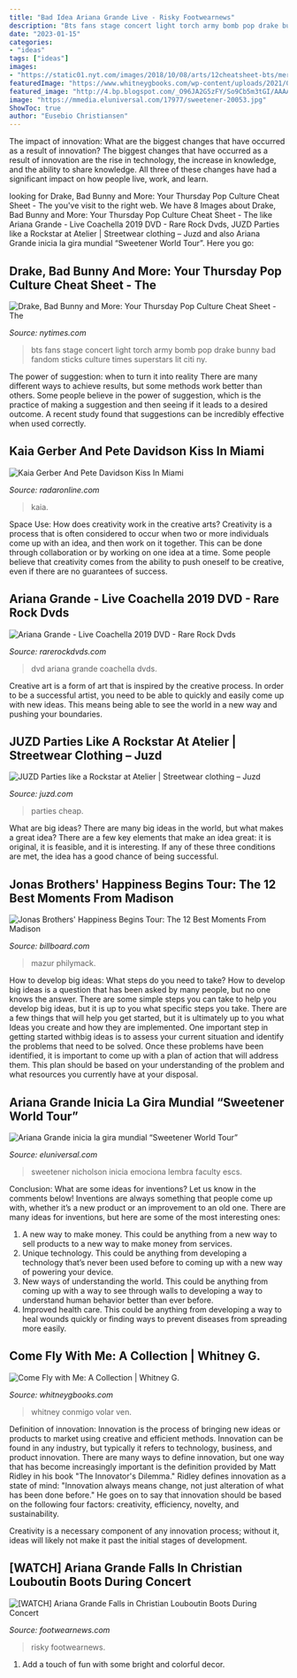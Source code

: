 ```yaml
---
title: "Bad Idea Ariana Grande Live - Risky Footwearnews"
description: "Bts fans stage concert light torch army bomb pop drake bunny bad fandom sticks culture times superstars lit citi ny"
date: "2023-01-15"
categories:
- "ideas"
tags: ["ideas"]
images:
- "https://static01.nyt.com/images/2018/10/08/arts/12cheatsheet-bts/merlin_144949527_bca66edd-d2c4-409b-8869-092f52630f6d-articleLarge.jpg?quality=75&amp;auto=webp&amp;disable=upscale"
featuredImage: "https://www.whitneygbooks.com/wp-content/uploads/2021/02/ComeFlyWithMe_Ebook-683x1024.jpg"
featured_image: "http://4.bp.blogspot.com/_O96JA2G5zFY/So9Cb5m3tGI/AAAAAAAAAtk/NOyw1mYp578/s400/DSC_0452.jpg"
image: "https://mmedia.eluniversal.com/17977/sweetener-20053.jpg"
ShowToc: true
author: "Eusebio Christiansen"
---
```



The impact of innovation: What are the biggest changes that have occurred as a result of innovation?
The biggest changes that have occurred as a result of innovation are the rise in technology, the increase in knowledge, and the ability to share knowledge. All three of these changes have had a significant impact on how people live, work, and learn.

	

		
looking for Drake, Bad Bunny and More: Your Thursday Pop Culture Cheat Sheet - The you've visit to the right web. We have 8 Images about Drake, Bad Bunny and More: Your Thursday Pop Culture Cheat Sheet - The like Ariana Grande - Live Coachella 2019 DVD - Rare Rock Dvds, JUZD Parties like a Rockstar at Atelier | Streetwear clothing – Juzd and also Ariana Grande inicia la gira mundial “Sweetener World Tour”. Here you go:
		
    
## Drake, Bad Bunny And More: Your Thursday Pop Culture Cheat Sheet - The

<img loading=lazy src="https://static01.nyt.com/images/2018/10/08/arts/12cheatsheet-bts/merlin_144949527_bca66edd-d2c4-409b-8869-092f52630f6d-articleLarge.jpg?quality=75&amp;auto=webp&amp;disable=upscale" onerror="this.onerror=null;this.src='https://tse2.mm.bing.net/th?id=OIP.-olvq1m8zvfUJqHRgjovGQHaE8&amp;pid=15.1';" alt="Drake, Bad Bunny and More: Your Thursday Pop Culture Cheat Sheet - The">

_Source: nytimes.com_

>bts fans stage concert light torch army bomb pop drake bunny bad fandom sticks culture times superstars lit citi ny. 

	

The power of suggestion: when to turn it into reality
There are many different ways to achieve results, but some methods work better than others. Some people believe in the power of suggestion, which is the practice of making a suggestion and then seeing if it leads to a desired outcome. A recent study found that suggestions can be incredibly effective when used correctly.

    
## Kaia Gerber And Pete Davidson Kiss In Miami

<img loading=lazy src="https://media.radaronline.com/brand-img/d4iLxd8Ef/0x0/2019/11/Kaia-Gerber-And-Pete-Davidson-Kiss-In-Miami-Pool-Getaway-feat.jpg" onerror="this.onerror=null;this.src='https://tse2.mm.bing.net/th?id=OIP.txNM2Zbbj1yJw0Wff9R4VgHaEK&amp;pid=15.1';" alt="Kaia Gerber And Pete Davidson Kiss In Miami">

_Source: radaronline.com_

>kaia. 

	

Space Use: How does creativity work in the creative arts?
Creativity is a process that is often considered to occur when two or more individuals come up with an idea, and then work on it together. This can be done through collaboration or by working on one idea at a time. Some people believe that creativity comes from the ability to push oneself to be creative, even if there are no guarantees of success.

    
## Ariana Grande - Live Coachella 2019 DVD - Rare Rock Dvds

<img loading=lazy src="https://rarerockdvds.com/store/wp-content/uploads/2019/04/DVD-Cover-Low-Resolution-Cut-Frame-24.jpg" onerror="this.onerror=null;this.src='https://tse3.mm.bing.net/th?id=OIP.mF_P1zcDFTXR6_NkhKoscwHaE8&amp;pid=15.1';" alt="Ariana Grande - Live Coachella 2019 DVD - Rare Rock Dvds">

_Source: rarerockdvds.com_

>dvd ariana grande coachella dvds. 

	

Creative art is a form of art that is inspired by the creative process. In order to be a successful artist, you need to be able to quickly and easily come up with new ideas. This means being able to see the world in a new way and pushing your boundaries.

    
## JUZD Parties Like A Rockstar At Atelier | Streetwear Clothing – Juzd

<img loading=lazy src="http://4.bp.blogspot.com/_O96JA2G5zFY/So9Cb5m3tGI/AAAAAAAAAtk/NOyw1mYp578/s400/DSC_0452.jpg" onerror="this.onerror=null;this.src='https://tse4.mm.bing.net/th?id=OIP.yMLUGA240s2SyPeXu8RohwAAAA&amp;pid=15.1';" alt="JUZD Parties like a Rockstar at Atelier | Streetwear clothing – Juzd">

_Source: juzd.com_

>parties cheap. 

	

What are big ideas?
There are many big ideas in the world, but what makes a great idea? There are a few key elements that make an idea great: it is original, it is feasible, and it is interesting. If any of these three conditions are met, the idea has a good chance of being successful.

    
## Jonas Brothers&#039; Happiness Begins Tour: The 12 Best Moments From Madison

<img loading=lazy src="https://static.billboard.com/files/media/jonas-brothers-MSG-2019-aug-29-billboard-1548-compressed.jpg" onerror="this.onerror=null;this.src='https://tse1.mm.bing.net/th?id=OIP.yKZQyUafuGaBDnJKg0YgOQHaE5&amp;pid=15.1';" alt="Jonas Brothers&#039; Happiness Begins Tour: The 12 Best Moments From Madison">

_Source: billboard.com_

>mazur philymack. 

	

How to develop big ideas: What steps do you need to take?
How to develop big ideas is a question that has been asked by many people, but no one knows the answer. There are some simple steps you can take to help you develop big ideas, but it is up to you what specific steps you take. There are a few things that will help you get started, but it is ultimately up to you what Ideas you create and how they are implemented.
One important step in getting started withbig ideas is to assess your current situation and identify the problems that need to be solved. Once these problems have been identified, it is important to come up with a plan of action that will address them. This plan should be based on your understanding of the problem and what resources you currently have at your disposal.

    
## Ariana Grande Inicia La Gira Mundial “Sweetener World Tour”

<img loading=lazy src="https://mmedia.eluniversal.com/17977/sweetener-20053.jpg" onerror="this.onerror=null;this.src='https://tse1.mm.bing.net/th?id=OIP.Cb-3IvcVzqit7CYdlCx5BwHaEJ&amp;pid=15.1';" alt="Ariana Grande inicia la gira mundial “Sweetener World Tour”">

_Source: eluniversal.com_

>sweetener nicholson inicia emociona lembra faculty escs. 

	

Conclusion: What are some ideas for inventions? Let us know in the comments below!
Inventions are always something that people come up with, whether it’s a new product or an improvement to an old one. There are many ideas for inventions, but here are some of the most interesting ones:
1. A new way to make money. This could be anything from a new way to sell products to a new way to make money from services.
2. Unique technology. This could be anything from developing a technology that’s never been used before to coming up with a new way of powering your device.
3. New ways of understanding the world. This could be anything from coming up with a way to see through walls to developing a way to understand human behavior better than ever before. 
4. Improved health care. This could be anything from developing a way to heal wounds quickly or finding ways to prevent diseases from spreading more easily.

    
## Come Fly With Me: A Collection | Whitney G.

<img loading=lazy src="https://www.whitneygbooks.com/wp-content/uploads/2021/02/ComeFlyWithMe_Ebook-683x1024.jpg" onerror="this.onerror=null;this.src='https://tse1.mm.bing.net/th?id=OIP.vzE_kU9inzHTG54ZfyP65wHaLG&amp;pid=15.1';" alt="Come Fly with Me: A Collection | Whitney G.">

_Source: whitneygbooks.com_

>whitney conmigo volar ven. 

	

Definition of innovation:
Innovation is the process of bringing new ideas or products to market using creative and efficient methods. Innovation can be found in any industry, but typically it refers to technology, business, and product innovation.
There are many ways to define innovation, but one way that has become increasingly important is the definition provided by Matt Ridley in his book "The Innovator's Dilemma." Ridley defines innovation as a state of mind: "Innovation always means change, not just alteration of what has been done before." He goes on to say that innovation should be based on the following four factors: creativity, efficiency, novelty, and sustainability.

Creativity is a necessary component of any innovation process; without it, ideas will likely not make it past the initial stages of development.

    
## [WATCH] Ariana Grande Falls In Christian Louboutin Boots During Concert

<img loading=lazy src="https://footwearnews.com/wp-content/uploads/2015/03/arianagrande.jpg" onerror="this.onerror=null;this.src='https://tse1.mm.bing.net/th?id=OIP.jXLeK0YYyOVhjw6Cgf_7AQDMEy&amp;pid=15.1';" alt="[WATCH] Ariana Grande Falls in Christian Louboutin Boots During Concert">

_Source: footwearnews.com_

>risky footwearnews. 

	

1. Add a touch of fun with some bright and colorful decor.

